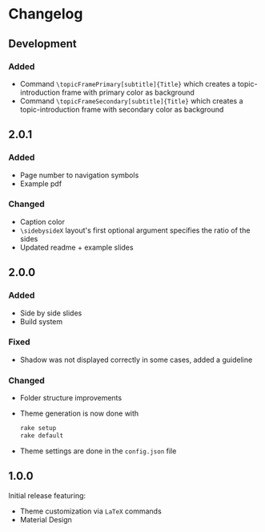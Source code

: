 # Changelog

## Development

### Added

- Command `\topicFramePrimary[subtitle]{Title}` which creates a topic-introduction frame with primary color as background
- Command `\topicFrameSecondary[subtitle]{Title}` which creates a topic-introduction frame with secondary color as background

## 2.0.1

### Added

- Page number to navigation symbols
- Example pdf

### Changed

- Caption color
- `\sidebysideX` layout's first optional argument specifies the ratio of the sides
- Updated readme + example slides

## 2.0.0

### Added

- Side by side slides
- Build system

### Fixed

- Shadow was not displayed correctly in some cases, added a guideline

### Changed

- Folder structure improvements
- Theme generation is now done with

    ```bash
    rake setup
    rake default
    ```

- Theme settings are done in the `config.json` file

## 1.0.0

Initial release featuring:

- Theme customization via `LaTeX` commands
- Material Design
